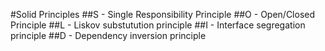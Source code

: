 #Solid Principles
##S - Single Responsibility Principle
##O - Open/Closed Principle 
##L - Liskov substutution principle
##I - Interface segregation principle
##D - Dependency inversion principle